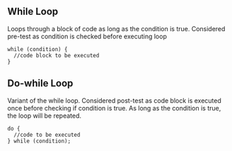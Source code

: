 ## While Loop
Loops through a block of code as long as the condition is true. 
Considered pre-test as condition is checked before executing loop
```
while (condition) {
  //code block to be executed
}
```
## Do-while Loop
Variant of the while loop. 
Considered post-test as code block is executed once before checking if condition is true.
As long as the condition is true, the loop will be repeated.
```
do {
  //code to be executed
} while (condition);
```
